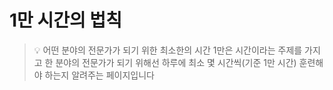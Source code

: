 # 1만 시간의 법칙
> 💡 어떤 분야의 전문가가 되기 위한 최소한의 시간 1만은 시간이라는 주제를 가지고 한 분야의 전문가가 되기 위해선 하루에 최소 몇 시간씩(기준 1만 시간) 훈련해야 하는지 알려주는 페이지입니다
